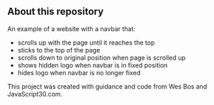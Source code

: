 ## About this repository

An example of a website with a navbar that:
- scrolls up with the page until it reaches the top
- sticks to the top of the page
- scrolls down to original position when page is scrolled up
- shows hidden logo when navbar is in fixed position
- hides logo when navbar is no longer fixed

This project was created with guidance and code from Wes Bos and JavaScript30.com.
